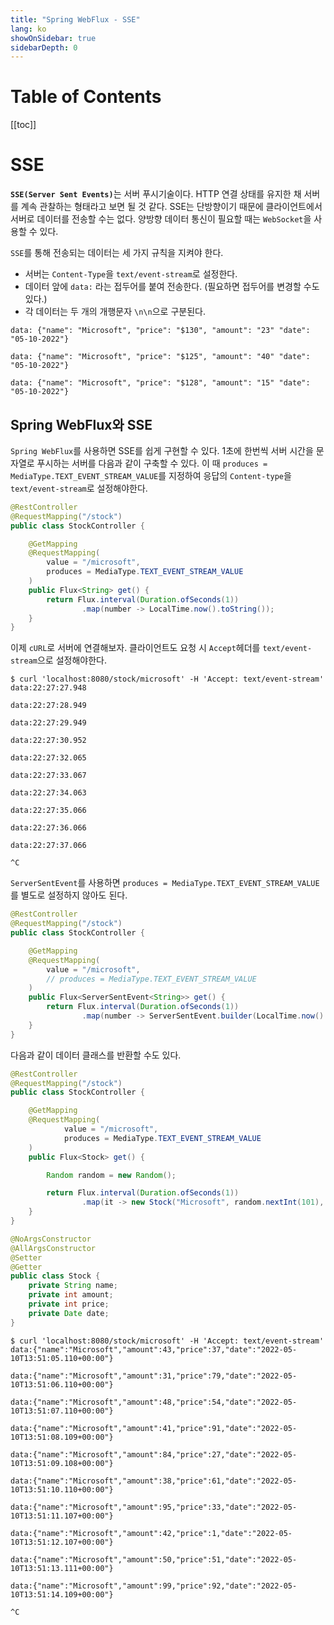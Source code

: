 ```yaml
---
title: "Spring WebFlux - SSE"
lang: ko
showOnSidebar: true
sidebarDepth: 0
---
```


# Table of Contents
[[toc]]

# SSE
<b>`SSE(Server Sent Events)`</b>는 서버 푸시기술이다. HTTP 연결 상태를 유지한 채 서버를 계속 관찰하는 형태라고 보면 될 것 같다. SSE는 단방향이기 때문에 클라이언트에서 서버로 데이터를 전송할 수는 없다. 양방향 데이터 통신이 필요할 때는 `WebSocket`을 사용할 수 있다.

`SSE`를 통해 전송되는 데이터는 세 가지 규칙을 지켜야 한다.
- 서버는 `Content-Type`을 `text/event-stream`로 설정한다. 
- 데이터 앞에 `data:` 라는 접두어를 붙여 전송한다. (필요하면 접두어를 변경할 수도 있다.)
- 각 데이터는 두 개의 개행문자 `\n\n`으로 구분된다.

```
data: {"name": "Microsoft", "price": "$130", "amount": "23" "date": "05-10-2022"}

data: {"name": "Microsoft", "price": "$125", "amount": "40" "date": "05-10-2022"}

data: {"name": "Microsoft", "price": "$128", "amount": "15" "date": "05-10-2022"}
``` 

## Spring WebFlux와 SSE
`Spring WebFlux`를 사용하면 SSE를 쉽게 구현할 수 있다. 1초에 한번씩 서버 시간을 문자열로 푸시하는 서버를 다음과 같이 구축할 수 있다. 이 때 `produces = MediaType.TEXT_EVENT_STREAM_VALUE`를 지정하여 응답의 `Content-type`을 `text/event-stream`로 설정해야한다.
``` java {8}
@RestController
@RequestMapping("/stock")
public class StockController {

    @GetMapping
    @RequestMapping(
        value = "/microsoft", 
        produces = MediaType.TEXT_EVENT_STREAM_VALUE
    )
    public Flux<String> get() {
        return Flux.interval(Duration.ofSeconds(1))
                .map(number -> LocalTime.now().toString());
    }
}
```
이제 `cURL`로 서버에 연결해보자. 클라이언트도 요청 시 `Accept`헤더를 `text/event-stream`으로 설정해야한다. 
```
$ curl 'localhost:8080/stock/microsoft' -H 'Accept: text/event-stream'
data:22:27:27.948

data:22:27:28.949

data:22:27:29.949

data:22:27:30.952

data:22:27:32.065

data:22:27:33.067

data:22:27:34.063

data:22:27:35.066

data:22:27:36.066

data:22:27:37.066

^C
```

`ServerSentEvent`를 사용하면 `produces = MediaType.TEXT_EVENT_STREAM_VALUE`를 별도로 설정하지 않아도 된다.

``` java
@RestController
@RequestMapping("/stock")
public class StockController {

    @GetMapping
    @RequestMapping(
        value = "/microsoft", 
        // produces = MediaType.TEXT_EVENT_STREAM_VALUE
    )
    public Flux<ServerSentEvent<String>> get() {
        return Flux.interval(Duration.ofSeconds(1))
                .map(number -> ServerSentEvent.builder(LocalTime.now().toString()).build());
    }
}
```

다음과 같이 데이터 클래스를 반환할 수도 있다.
``` java
@RestController
@RequestMapping("/stock")
public class StockController {

    @GetMapping
    @RequestMapping(
            value = "/microsoft",
            produces = MediaType.TEXT_EVENT_STREAM_VALUE
    )
    public Flux<Stock> get() {

        Random random = new Random();

        return Flux.interval(Duration.ofSeconds(1))
                .map(it -> new Stock("Microsoft", random.nextInt(101), random.nextInt(101), new Date()));
    }
}
```
``` java
@NoArgsConstructor
@AllArgsConstructor
@Setter
@Getter
public class Stock {
    private String name;
    private int amount;
    private int price;
    private Date date;
}
```
```
$ curl 'localhost:8080/stock/microsoft' -H 'Accept: text/event-stream'
data:{"name":"Microsoft","amount":43,"price":37,"date":"2022-05-10T13:51:05.110+00:00"}

data:{"name":"Microsoft","amount":31,"price":79,"date":"2022-05-10T13:51:06.110+00:00"}

data:{"name":"Microsoft","amount":48,"price":54,"date":"2022-05-10T13:51:07.110+00:00"}

data:{"name":"Microsoft","amount":41,"price":91,"date":"2022-05-10T13:51:08.109+00:00"}

data:{"name":"Microsoft","amount":84,"price":27,"date":"2022-05-10T13:51:09.108+00:00"}

data:{"name":"Microsoft","amount":38,"price":61,"date":"2022-05-10T13:51:10.110+00:00"}

data:{"name":"Microsoft","amount":95,"price":33,"date":"2022-05-10T13:51:11.107+00:00"}

data:{"name":"Microsoft","amount":42,"price":1,"date":"2022-05-10T13:51:12.107+00:00"}

data:{"name":"Microsoft","amount":50,"price":51,"date":"2022-05-10T13:51:13.111+00:00"}

data:{"name":"Microsoft","amount":99,"price":92,"date":"2022-05-10T13:51:14.109+00:00"}

^C
```